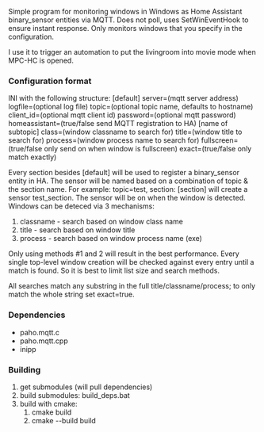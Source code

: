 Simple program for monitoring windows in Windows as Home Assistant binary_sensor entities via MQTT.
Does not poll, uses SetWinEventHook to ensure instant response.  Only monitors windows that you specify in the configuration.

I use it to trigger an automation to put the livingroom into movie mode when MPC-HC is opened.

### Configuration format
INI with the following structure:
    [default]
    server=(mqtt server address)
    logfile=(optional log file)
    topic=(optional topic name, defaults to hostname)
    client_id=(optional mqtt client id)
    password=(optional mqtt password)
    homeassistant=(true/false send MQTT registration to HA)
    [name of subtopic]
    class=(window classname to search for)
    title=(window title to search for)
    process=(window process name to search for)
    fullscreen=(true/false only send on when window is fullscreen)
    exact=(true/false only match exactly)

Every section besides [default] will be used to register a binary_sensor entity in HA.  The sensor will be named
based on a combination of topic & the section name.  For example: topic=test, section: [section] will create a sensor test_section.
The sensor will be on when the window is detected.  Windows can be deteced via 3 mechanisms:
1. classname - search based on window class name
2. title - search based on window title
3. process - search based on window process name (exe)

Only using methods #1 and 2 will result in the best performance.  Every single top-level window creation will
be checked against every entry until a match is found.  So it is best to limit list size and search methods.

All searches match any substring in the full title/classname/process; to only match the whole string set exact=true.

### Dependencies
 - paho.mqtt.c
 - paho.mqtt.cpp
 - inipp

### Building
1. get submodules (will pull dependencies)
2. build submodules: build_deps.bat
3. build with cmake:
   1. cmake build
   2. cmake --build build

